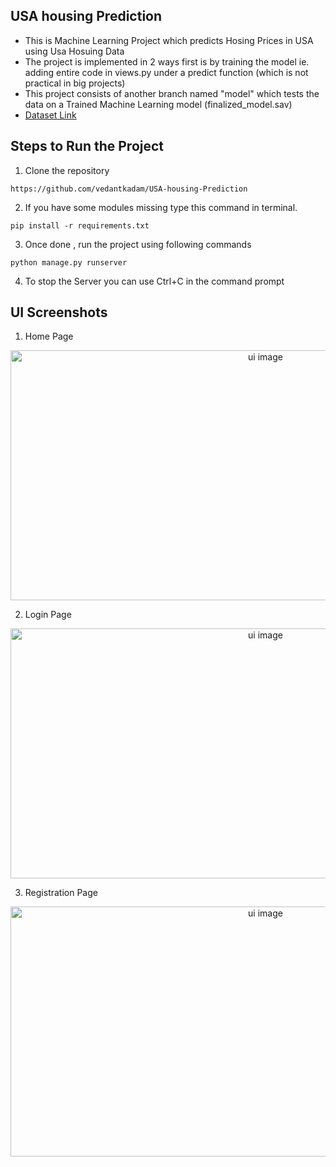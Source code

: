 ## USA housing Prediction

- This is Machine Learning Project which predicts Hosing Prices in USA using Usa Hosuing Data
- The project is implemented in 2 ways first is by training the model ie. adding entire code in views.py under a predict function (which is not practical in big projects)
- This project consists of another branch named "model" which tests the data on a Trained Machine Learning model (finalized_model.sav)
- [Dataset Link](https://www.kaggle.com/datasets/vedavyasv/usa-housing)


##  Steps to Run the Project 

1. Clone the repository
```
https://github.com/vedantkadam/USA-housing-Prediction
```

2. If you have some modules missing type this command in terminal.
```
pip install -r requirements.txt
```

3. Once done , run the project using following commands
```
python manage.py runserver
```

4. To stop the Server you can use Ctrl+C  in the command prompt


## UI Screenshots

1. Home Page
<p align="center">
  <a href="/">
    <img src="https://user-images.githubusercontent.com/83024561/213479311-8e61882f-7f0c-4429-b3b6-15ea1e4f573e.png"
         alt="ui image" width="800" height="400">
  </a>
</p>

2. Login Page
<p align="center">
  <a href="/">
    <img src="https://user-images.githubusercontent.com/83024561/213479339-b87cc792-0d91-48d2-82ce-e6a43e460b27.png"
         alt="ui image" width="800" height="400">
  </a>
</p>


3. Registration Page
<p align="center">
  <a href="/">
    <img src="https://user-images.githubusercontent.com/83024561/213479345-31bd706c-77bb-410a-9db5-11b82d950e15.png"
         alt="ui image" width="800" height="400">
  </a>
</p>

